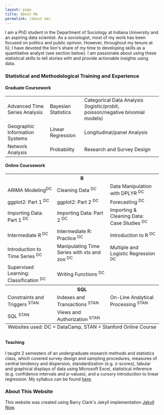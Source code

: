 ```yaml
---
layout: page
title: About Me
permalink: /about me/
---
```


I am a PhD student in the Department of Sociology at Indiana University and an aspiring data scientist. As a sociologist, most of my work has been focused on politics and public opinion. However, throughout my tenure at IU, I have devoted the lion's share of my time to developing skills as a quantitative analyst (see section below). I am passionate about using these statistical skills to tell stories with and provide actionable insights using data.  

### Statistical and Methodological Training and Experience
#### Graduate Coursework
<table class="tg">
  <tr>
    <td> Advanced Time Series Analysis </td>
    <td> Bayesian Statistics </td>
    <td> Categorical Data Analysis (logistic/probit, poisson/negative binomial models) </td> 
  </tr>
    <td> Geographic Information Systems </td>
    <td> Linear Regression </td>
    <td> Longitudinal/panel Analysis </td>   
  <tr>
    <td> Network Analysis </td>  
    <td> Probability </td>    
    <td> Research and Survey Design </td>
  </tr>
</table>

#### Online Coursework
<table class="tg">
<caption align="bottom"> Websites used: DC = DataCamp, STAN = Stanford Online Course </caption>
  <tr>
    <th class="tg-us36" colspan="3"> R </th>
  </tr>
  <tr>
    <td class="tg-us36"> ARIMA Modeling<sup>DC</sup> </td>
    <td class="tg-us36"> Cleaning Data <sup>DC</sup> </td>
    <td class="tg-us36"> Data Manipulation with DPLYR <sup>DC</sup> </td>
  </tr>
  <tr>
    <td class="tg-us36"> ggplot2: Part 1 <sup>DC</sup></td>
    <td class="tg-us36"> ggplot2: Part 2 <sup>DC</sup></td>
    <td class="tg-us36"> Forecasting <sup>DC</sup></td>
  </tr>
  <tr>
    <td class="tg-yw4l"> Importing Data: Part 1 <sup>DC</sup></td>
    <td class="tg-yw4l"> Importing Data: Part 2 <sup>DC</sup></td>
    <td class="tg-yw4l"> Importing & Cleaning Data: Case Studies <sup>DC</sup></td>
  </tr>
  <tr>
    <td class="tg-yw4l"> Intermediate R <sup>DC</sup></td>
    <td class="tg-yw4l"> Intermediate R: Practice <sup>DC</sup></td>
    <td class="tg-yw4l"> Introduction to R <sup>DC</sup></td>
  </tr>
  <tr>
    <td class="tg-yw4l"> Introduction to Time Series <sup>DC</sup></td>
    <td class="tg-yw4l"> Manipulating Time Series with xts and zoo <sup>DC</sup></td>
    <td class="tg-yw4l"> Multiple and Logistic Regression <sup>DC</sup></td>
  </tr>
   <tr>
    <td class="tg-yw4l"> Supervised Learning: Classification <sup>DC</sup></td>
    <td class="tg-yw4l"> Writing Functions <sup>DC</sup></td>
    <td class="tg-yw4l"></td>
  </tr>
  <tr>
    <th class="tg-yw4l" colspan="3"> SQL </th>
  </tr>
  <tr>
    <td class="tg-yw4l"> Constraints and Triggers <sup>STAN</sup></td>
    <td class="tg-yw4l"> Indexes and Transactions <sup>STAN</sup></td>
    <td class="tg-yw4l"> On-Line Analytical Processing <sup>STAN</sup></td>
  </tr>
  <tr>
    <td class="tg-yw4l"> SQL <sup>STAN</sup></td>
    <td class="tg-yw4l"> Views and Authorization <sup>STAN</sup></td>
  </tr> 
</table>

#### Teaching
I taught 2 semesters of an undergraduate research methods and statistics class, which covered survey design and sampling procedures, measures of central tendency and dispersion, standardization (e.g. z-scores), tabular and graphical displays of data using Microsoft Excel, statistical inference (e.g. confidence intervals and p-values), and a cursory introduction to linear regression. My syllabus can be found [here](https://iu.app.box.com/file/283732193861).

### About This Website
This website was created using Barry Clark's Jekyll implementation [Jekyll Now](https://github.com/barryclark/jekyll-now). 
